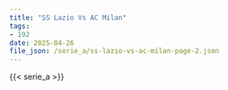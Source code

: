 ```yaml
---
title: "SS Lazio Vs AC Milan"
tags:
- 192
date: 2025-04-26
file_json: /serie_a/ss-lazio-vs-ac-milan-page-2.json
---
```


{{< serie_a >}}
